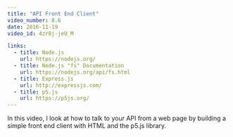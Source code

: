 ```yaml
---
title: "API Front End Client"
video_number: 8.6
date: 2016-11-19
video_id: 4zr8j-jeU_M

links:
  - title: Node.js
    url: https://nodejs.org/
  - title: Node.js "fs" Documentation
    url: https://nodejs.org/api/fs.html
  - title: Express.js
    url: http://expressjs.com/
  - title: p5.js
    url: https://p5js.org/
---
```


In this video, I look at how to talk to your API from a web page by building a simple front end client with HTML and the p5.js library.
